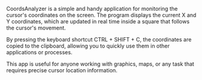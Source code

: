 CoordsAnalyzer is a simple and handy application for monitoring the cursor's coordinates on the screen. The program displays the current X and Y coordinates, which are updated in real time inside a square that follows the cursor's movement.

By pressing the keyboard shortcut CTRL + SHIFT + C, the coordinates are copied to the clipboard, allowing you to quickly use them in other applications or processes.

This app is useful for anyone working with graphics, maps, or any task that requires precise cursor location information.
